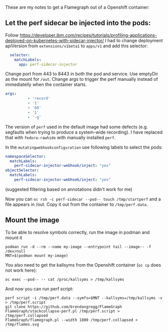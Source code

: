 These are my notes to get a Flamegraph out of a Openshift container:

## Let the perf sidecar be injected into the pods:

Follow https://developer.ibm.com/recipes/tutorials/profiling-applications-deployed-on-kubernetes-with-sidecar-injector/
I had to change deployment apiVersion from `extensions/v1beta1` to `apps/v1` and add this selector:

```yaml
  selector:
    matchLabels:
      app: perf-sidecar-injector
```

Change port from 443 to 8443 in both the pod and service. Use emptyDir as the mount for `/out`. Change args to trigger the perf manually instead of immediatelly when the container starts.
```yaml
args:
          - 'record'
          - '1'
          - '60'
          - '1'
          - '-g'
```

The version of `perf` used in the default image had some defects (e.g. segfaults when trying to produce a system-wide recording). I have replaced that with `fedora:rawhide` with manually installed `perf`.

In the `mutatingwebhookconfiguration` use following labels to select the pods:

```yaml
namespaceSelector:
  matchLabels:
    perf-sidecar-injector-webhook/inject: "yes"
objectSelector:
  matchLabels:
    perf-sidecar-injector-webhook/inject: "yes"
```
(suggested filtering based on annotations didn't work for me)

Now you can `oc rsh -c perf-sidecar --pod-- touch /tmp/startperf` and a file appears in /out. Copy it out from the container to `/tmp/perf.data`.

## Mount the image

To be able to resolve symbols correctly, run the image in podman and mount it

```
podman run -d --rm --name my-image --entrypoint tail --image-- -f /dev/null
MNT=$(podman mount my-image)
```

You also need to get the kallsyms from the Openshift container (`oc cp` does not work here):
```
oc exec --pod-- -- cat /proc/kallsyms > /tmp/kallsyms
```

And now you can run perf script:
```
perf script -i /tmp/perf.data --symfs=$MNT --kallsyms=/tmp/kallsyms -v > /tmp/perf.script
git clone https://github.com/brendangregg/FlameGraph
FlameGraph/stackcollapse-perf.pl /tmp/perf.script > /tmp/perf.collapsed
FlameGraph/flamegraph.pl --width 1800 /tmp/perf.collapsed > /tmp/flames.svg
```